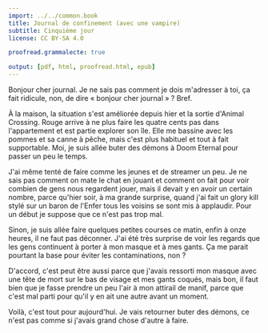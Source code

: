 ```yaml
---
import: ../../common.book
title: Journal de confinement (avec une vampire)
subtitle: Cinquième jour
license: CC BY-SA 4.0

proofread.grammalecte: true

output: [pdf, html, proofread.html, epub]
---
```


Bonjour cher journal. Je ne sais pas comment je dois m'adresser à toi,
ça  fait ridicule, non, de dire « bonjour cher journal » ? Bref.

À la maison, la situation s'est améliorée depuis hier et la sortie
d'Animal Crossing. Rouge arrive à ne plus faire les quatre cents pas
dans l'appartement et est partie explorer son île. Elle me bassine
avec les pommes et sa canne à pêche, mais c'est plus habituel et tout
à fait supportable. Moi, je suis allée buter des démons à Doom Eternal
pour passer un peu le temps.

J'ai même tenté de faire comme les jeunes et de streamer un peu. Je ne
sais pas comment on mate le chat en jouant et comment on fait pour
voir combien de gens nous regardent jouer, mais il devait y en avoir
un certain nombre, parce qu'hier soir, à ma grande surprise, quand
j'ai fait un glory kill stylé sur un baron de l'Enfer tous les voisins
se sont mis à applaudir. Pour un début je suppose que ce n'est pas
trop mal.

Sinon, je suis allée faire quelques petites courses ce matin, enfin à
onze heures, il ne faut pas déconner. J'ai été très surprise de voir
les regards que les gens continuent à porter à mon masque et à mes
gants. Ça me parait pourtant la base pour éviter les contaminations,
non ? 

D'accord, c'est peut être aussi parce que j'avais ressorti mon masque
avec une tête de mort sur le bas de visage et mes gants coqués, mais
bon, il faut bien que je fasse prendre un peu l'air à mon attirail de manif,
parce que c'est mal parti pour qu'il y en ait une autre avant un
moment.

Voilà, c'est tout pour aujourd'hui. Je vais retourner buter des
démons, ce n'est pas comme si j'avais grand chose d'autre à faire. 
